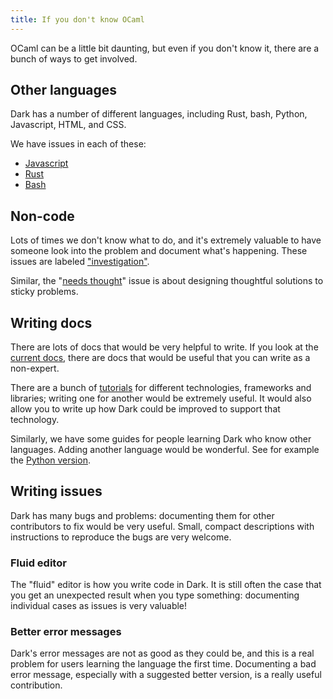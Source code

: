 ```yaml
---
title: If you don't know OCaml
---
```


OCaml can be a little bit daunting, but even if you don't know it, there are a bunch of ways to get involved.

## Other languages

Dark has a number of different languages, including Rust, bash, Python, Javascript, HTML, and CSS.

We have issues in each of these:
- [Javascript](https://github.com/darklang/dark/issues?q=is%3Aissue+is%3Aopen+label%3Ajavascript)
- [Rust](https://github.com/darklang/dark/issues?q=is%3Aissue+is%3Aopen+label%3Arust)
- [Bash](https://github.com/darklang/dark/issues?q=is%3Aissue+is%3Aopen+label%3Abash)

## Non-code

Lots of times we don't know what to do, and it's extremely valuable to have
someone look into the problem and document what's happening. These issues are
labeled ["investigation"](https://github.com/darklang/dark/issues?q=is%3Aissue+is%3Aopen+label%3Ainvestigation).

Similar, the "[needs thought](https://github.com/darklang/dark/issues?q=is%3Aissue+is%3Aopen+label%3Aneeds-thought)" issue is about designing thoughtful solutions to sticky problems.

## Writing docs

There are lots of docs that would be very helpful to write. If you look at the
[current docs](https://docs.darklang.com), there are docs that would be useful
that you can write as a non-expert.

There are a bunch of
[tutorials](https://darklang.github.io/docs/tutorials/tutorial-intro) for
different technologies, frameworks and libraries; writing one for another would
be extremely useful. It would also allow you to write up how Dark could be
improved to support that technology.

Similarly, we have some guides for people learning Dark who know other
languages. Adding another language would be wonderful. See for example the
[Python version](https://darklang.github.io/docs/from-python).

## Writing issues

Dark has many bugs and problems: documenting them for other contributors to fix
would be very useful. Small, compact descriptions with instructions to
reproduce the bugs are very welcome.

### Fluid editor

The "fluid" editor is how you write code in Dark. It is still often the case
that you get an unexpected result when you type something: documenting
individual cases as issues is very valuable!

### Better error messages

Dark's error messages are not as good as they could be, and this is a real
problem for users learning the language the first time. Documenting a bad error
message, especially with a suggested better version, is a really useful
contribution.

